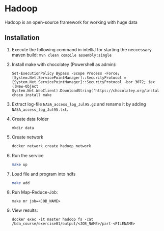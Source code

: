 # Hadoop
Hadoop is an open-source framework for working with huge data

## Installation

1. Execute the following command in intelliJ for starting the neccessary maven build: `mvn clean compile assembly:single`

1. Install make with chocolatey (Powershell as admin):
   ```
   Set-ExecutionPolicy Bypass -Scope Process -Force; [System.Net.ServicePointManager]::SecurityProtocol = [System.Net.ServicePointManager]::SecurityProtocol -bor 3072; iex ((New-Object System.Net.WebClient).DownloadString('https://chocolatey.org/install.ps1'))
   choco install make
   ```

1. Extract log-file `NASA_access_log_Jul95.gz` and rename it by adding `NASA_access_log_Jul95.txt`.

1. Create data folder
   ```
   mkdir data
   ```

1. Create network
   ``` bash
   docker network create hadoop_network
   ```

1. Run the service
   ``` bash
   make up 
   ```

1. Load file and program into hdfs
   ``` bash
   make add
   ```

1. Run Map-Reduce-Job:
   ```
   make mr job=<JOB_NAME>
   ```

1. View results:
   ```
   docker exec -it master hadoop fs -cat /bda_course/exercise01/output/<JOB_NAME>/part-<FILENAME>
   ```